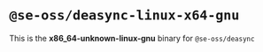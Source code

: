 # `@se-oss/deasync-linux-x64-gnu`

This is the **x86_64-unknown-linux-gnu** binary for `@se-oss/deasync`
